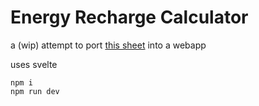 # Energy Recharge Calculator

a (wip) attempt to port [this sheet](https://docs.google.com/spreadsheets/d/1-vkmgp5n0bI9pvhUg110Aza3Emb2puLWdeoCgrxDlu4) into a webapp

uses svelte
```
npm i
npm run dev
```